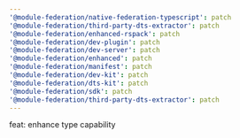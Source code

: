 ```yaml
---
'@module-federation/native-federation-typescript': patch
'@module-federation/third-party-dts-extractor': patch
'@module-federation/enhanced-rspack': patch
'@module-federation/dev-plugin': patch
'@module-federation/dev-server': patch
'@module-federation/enhanced': patch
'@module-federation/manifest': patch
'@module-federation/dev-kit': patch
'@module-federation/dts-kit': patch
'@module-federation/sdk': patch
'@module-federation/third-party-dts-extractor': patch
---
```


feat: enhance type capability
